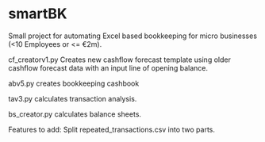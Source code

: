 # smartBK
Small project for automating Excel based bookkeeping for micro businesses (&lt;10 Employees or &lt;= €2m).

cf_creatorv1.py Creates new cashflow forecast template using older cashflow forecast data with an input line of opening balance.

abv5.py creates bookkeeping cashbook

tav3.py calculates transaction analysis.

bs_creator.py calculates balance sheets.



Features to add:
Split repeated_transactions.csv into two parts.

